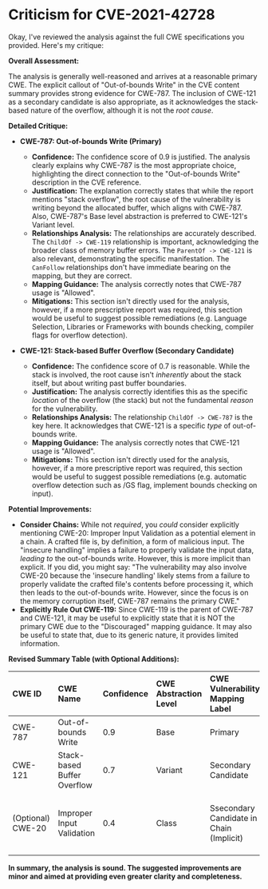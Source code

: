 # Criticism for CVE-2021-42728

Okay, I've reviewed the analysis against the full CWE specifications you provided. Here's my critique:

**Overall Assessment:**

The analysis is generally well-reasoned and arrives at a reasonable primary CWE. The explicit callout of "Out-of-bounds Write" in the CVE content summary provides strong evidence for CWE-787. The inclusion of CWE-121 as a secondary candidate is also appropriate, as it acknowledges the stack-based nature of the overflow, although it is not the *root cause*.

**Detailed Critique:**

*   **CWE-787: Out-of-bounds Write (Primary)**

    *   **Confidence:** The confidence score of 0.9 is justified. The analysis clearly explains why CWE-787 is the most appropriate choice, highlighting the direct connection to the "Out-of-bounds Write" description in the CVE reference.
    *   **Justification:** The explanation correctly states that while the report mentions "stack overflow", the root cause of the vulnerability is writing beyond the allocated buffer, which aligns with CWE-787. Also, CWE-787's Base level abstraction is preferred to CWE-121's Variant level.
    *   **Relationships Analysis:** The relationships are accurately described. The `ChildOf -> CWE-119` relationship is important, acknowledging the broader class of memory buffer errors. The `ParentOf -> CWE-121` is also relevant, demonstrating the specific manifestation. The `CanFollow` relationships don't have immediate bearing on the mapping, but they are correct.
    *   **Mapping Guidance:** The analysis correctly notes that CWE-787 usage is "Allowed".
    *   **Mitigations:** This section isn't directly used for the analysis, however, if a more prescriptive report was required, this section would be useful to suggest possible remediations (e.g. Language Selection, Libraries or Frameworks with bounds checking, compiler flags for overflow detection).

*   **CWE-121: Stack-based Buffer Overflow (Secondary Candidate)**

    *   **Confidence:** The confidence score of 0.7 is reasonable. While the stack is involved, the root cause isn't *inherently* about the stack itself, but about writing past buffer boundaries.
    *   **Justification:** The analysis correctly identifies this as the specific *location* of the overflow (the stack) but not the fundamental *reason* for the vulnerability.
    *   **Relationships Analysis:** The relationship `ChildOf -> CWE-787` is the key here. It acknowledges that CWE-121 is a specific *type* of out-of-bounds write.
    *   **Mapping Guidance:** The analysis correctly notes that CWE-121 usage is "Allowed".
    *   **Mitigations:** This section isn't directly used for the analysis, however, if a more prescriptive report was required, this section would be useful to suggest possible remediations (e.g. automatic overflow detection such as /GS flag, implement bounds checking on input).

**Potential Improvements:**

*   **Consider Chains:** While not *required*, you *could* consider explicitly mentioning CWE-20: Improper Input Validation as a potential element in a chain. A crafted file is, by definition, a form of malicious input.  The "insecure handling" implies a failure to properly validate the input data, *leading to* the out-of-bounds write. However, this is more implicit than explicit. If you did, you might say: "The vulnerability may also involve CWE-20 because the 'insecure handling' likely stems from a failure to properly validate the crafted file's contents before processing it, which then leads to the out-of-bounds write. However, since the focus is on the memory corruption itself, CWE-787 remains the primary CWE."
*   **Explicitly Rule Out CWE-119:** Since CWE-119 is the parent of CWE-787 and CWE-121, it may be useful to explicitly state that it is NOT the primary CWE due to the "Discouraged" mapping guidance. It may also be useful to state that, due to its generic nature, it provides limited information.

**Revised Summary Table (with Optional Additions):**

| CWE ID    | CWE Name                       | Confidence | CWE Abstraction Level | CWE Vulnerability Mapping Label   | CWE-Vulnerability Mapping Notes                                                                                                                                       |
| :-------- | :----------------------------- | :--------- | :---------------------- | :-------------------------------- | :-------------------------------------------------------------------------------------------------------------------------------------------------------------------- |
| CWE-787   | Out-of-bounds Write            | 0.9        | Base                    | Primary                           | Allowed                                                                                                                                                           |
| CWE-121   | Stack-based Buffer Overflow      | 0.7        | Variant                 | Secondary Candidate               | Allowed                                                                                                                                                           |
| (Optional) CWE-20   | Improper Input Validation            | 0.4        | Class                    | Ssecondary Candidate in Chain (Implicit)                           | Discouraged - could be present in chain due to lack of input validation                                                                                                                                                          |

**In summary, the analysis is sound. The suggested improvements are minor and aimed at providing even greater clarity and completeness.**